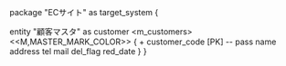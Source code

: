 package "ECサイト" as target_system {

   entity "顧客マスタ" as customer <m_customers>
   <<M,MASTER_MARK_COLOR>> {
      + customer_code [PK]
      --
      pass
      name
      address
      tel
      mail
      del_flag
      red_date
   }
}

